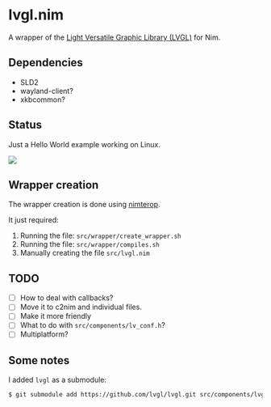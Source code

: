 # lvgl.nim
A wrapper of the [Light Versatile Graphic Library (LVGL)](https://lvgl.io/) for Nim. 

## Dependencies
- SLD2
- wayland-client?
- xkbcommon?

## Status
Just a Hello World example working on Linux.

![](https://i.imgur.com/DbfLB9b.png)

## Wrapper creation
The wrapper creation is done using [nimterop](https://github.com/nimterop/nimterop).

It just required:
1. Running the file: `src/wrapper/create_wrapper.sh`
2. Running the file: `src/wrapper/compiles.sh`
3. Manually creating the file `src/lvgl.nim`


## TODO
- [ ] How to deal with callbacks?
- [ ] Move it to c2nim and individual files.
- [ ] Make it more friendly
- [ ] What to do with `src/components/lv_conf.h`? 
- [ ] Multiplatform?

## Some notes
I added `lvgl` as a submodule:
```sh
$ git submodule add https://github.com/lvgl/lvgl.git src/components/lvgl
```

